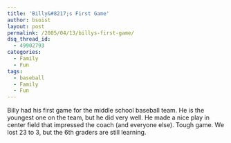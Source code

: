 ```yaml
---
title: 'Billy&#8217;s First Game'
author: bsoist
layout: post
permalink: /2005/04/13/billys-first-game/
dsq_thread_id:
  - 49902793
categories:
  - Family
  - Fun
tags:
  - baseball
  - Family
  - Fun
---
```

Billy had his first game for the middle school baseball team. He is the youngest one on the team, but he did very well. He made a nice play in center field that impressed the coach (and everyone else). Tough game. We lost 23 to 3, but the 6th graders are still learning.
